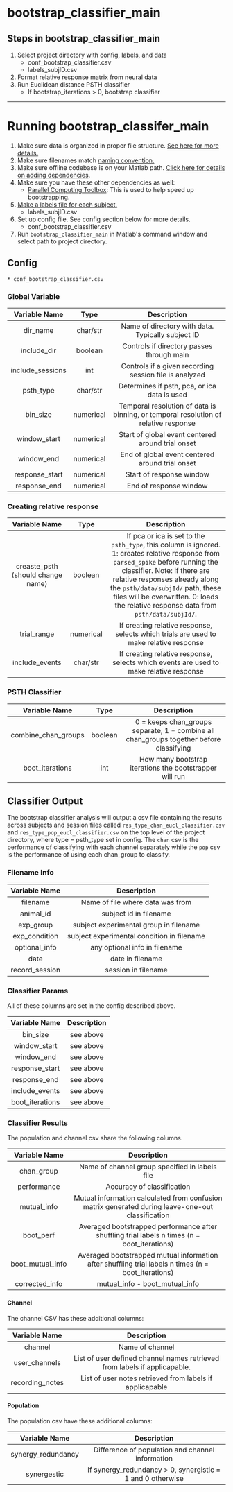 # bootstrap_classifier_main
## Steps in bootstrap_classifier_main
1. Select project directory with config, labels, and data
    * conf_bootstrap_classifier.csv
    * labels_subjID.csv
2. Format relative response matrix from neural data
3. Run Euclidean distance PSTH classifier
    * If bootstrap_iterations > 0, bootstrap classifier
---
# Running bootstrap_classifer_main
1. Make sure data is organized in proper file structure. [See here for more details.](https://github.com/moxon-lab-codebase/docs/blob/main/offline_analysis/file_layout.md)
2. Make sure filenames match [naming convention.](https://github.com/moxon-lab-codebase/docs/blob/main/offline_analysis/filename_convention.md)
3. Make sure offline codebase is on your Matlab path. [Click here for details on adding dependencies](https://github.com/moxon-lab-codebase/docs/blob/main/matlab_basics/adding_dependencies.md).
4. Make sure you have these other dependencies as well:
    * [Parallel Computing Toolbox](https://www.mathworks.com/products/parallel-computing.html): This is used to help speed up bootstrapping.
5. [Make a labels file for each subject.](https://github.com/moxon-lab-codebase/docs/blob/main/offline_analysis/labels_file.md)
    * labels_subjID.csv
6. Set up config file. See config section below for more details.
    * conf_bootstrap_classifier.csv
7. Run `bootstrap_classifier_main` in Matlab's command window and select path to project directory.

## Config
    * conf_bootstrap_classifier.csv
### Global Variable
|Variable Name|Type| Description |
|:-----------:|:--:| :----------:|
|dir_name|char/str|Name of directory with data. Typically subject ID|
|include_dir|boolean|Controls if directory passes through main|
|include_sessions|int|Controls if a given recording session file is analyzed|
|psth_type|char/str|Determines if psth, pca, or ica data is used|
|bin_size|numerical|Temporal resolution of data is binning, or temporal resolution of relative response|
|window_start|numerical|Start of global event centered around trial onset|
|window_end|numerical|End of global event centered around trial onset|
|response_start|numerical|Start of response window|
|response_end|numerical|End of response window|

### Creating relative response
|Variable Name|Type| Description |
|:-----------:|:--:| :----------:|
|creaste_psth (should change name)|boolean|If pca or ica is set to the `psth_type`, this column is ignored. 1: creates relative response from `parsed_spike` before running the classifier. Note: if there are relative responses already along the `psth/data/subjId/` path, these files will be overwritten. 0: loads the relative response data from `psth/data/subjId/`.|
|trial_range|numerical|If creating relative response, selects which trials are used to make relative response|
|include_events|char/str|If creating relative response, selects which events are used to make relative response|

### PSTH Classifier
|Variable Name|Type| Description |
|:-----------:|:--:| :----------:|
|combine_chan_groups|boolean|0 = keeps chan_groups separate, 1 = combine all chan_groups together before classifying|
|boot_iterations|int|How many bootstrap iterations the bootstrapper will run|

## Classifier Output
The bootstrap classifier analysis will output a csv file containing the results across subjects and session files called `res_type_chan_eucl_classifier.csv` and `res_type_pop_eucl_classifier.csv` on the top level of the project directory, where type = psth_type set in config. The `chan` csv is the performance of classifying with each channel separately while the `pop` csv is the performance of using each chan_group to classify.

### Filename Info

|Variable Name| Description |
|:-----------:| :----------:|
|filename|Name of file where data was from|
|animal_id|subject id in filename|
|exp_group|subject experimental group in filename|
|exp_condition|subject experimental condition in filename|
|optional_info|any optional info in filename|
|date|date in filename|
|record_session|session in filename|

### Classifier Params
All of these columns are set in the config described above.

|Variable Name| Description |
|:-----------:| :----------:|
|bin_size|see above|
|window_start|see above|
|window_end|see above|
|response_start|see above|
|response_end|see above|
|include_events|see above|
|boot_iterations|see above|

### Classifier Results
The population and channel csv share the following columns.

|Variable Name| Description |
|:-----------:| :----------:|
|chan_group|Name of channel group specified in labels file|
|performance|Accuracy of classification|
|mutual_info|Mutual information calculated from confusion matrix generated during leave-one-out classification|
|boot_perf|Averaged bootstrapped performance after shuffling trial labels n times (n = boot_iterations)|
|boot_mutual_info|Averaged bootstrapped mutual information after shuffling trial labels n times (n = boot_iterations)|
|corrected_info|mutual_info - boot_mutual_info|

#### Channel
The channel CSV has these additional columns:

|Variable Name| Description |
|:-----------:| :----------:|
|channel|Name of channel|
|user_channels|List of user defined channel names retrieved from labels if applicapable.
|recording_notes|List of user notes retrieved from labels if applicapable|

#### Population
The population csv have these additional columns:

|Variable Name| Description |
|:-----------:| :----------:|
|synergy_redundancy|Difference of population and channel information|
|synergestic|If synergy_redundancy > 0, synergistic = 1 and 0 otherwise|